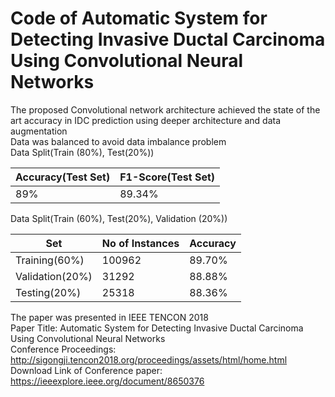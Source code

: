 # Code of Automatic System for Detecting Invasive Ductal Carcinoma Using Convolutional Neural Networks
The proposed Convolutional network architecture achieved the state of the art accuracy in IDC prediction using deeper architecture and data augmentation<br>
Data was balanced to avoid data imbalance problem<br>
Data Split(Train (80%), Test(20%))



| Accuracy(Test Set)  | F1-Score(Test Set) |
| ------------- | ------------- |
| 89%  | 89.34%  |


Data Split(Train (60%), Test(20%), Validation (20%))

| Set | No of Instances | Accuracy |
| ------------- | ------------- | ------------- |
|Training(60%)|100962|89.70%|
|Validation(20%)|31292|88.88%|
|Testing(20%)|25318|88.36%|

The paper was presented in IEEE TENCON 2018 <br>
Paper Title: Automatic System for Detecting Invasive Ductal Carcinoma Using Convolutional Neural Networks<br>
Conference Proceedings: http://sigongji.tencon2018.org/proceedings/assets/html/home.html <br>
Download Link of Conference paper: https://ieeexplore.ieee.org/document/8650376 <br>

